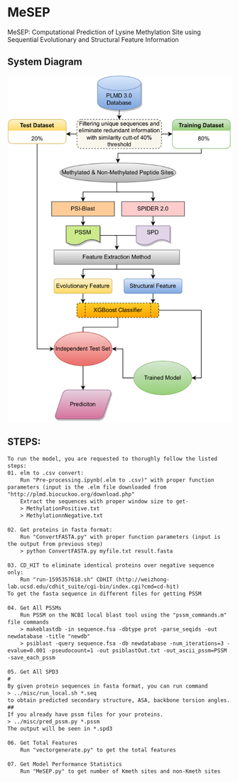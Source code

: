 # MeSEP
MeSEP: Computational Prediction of Lysine Methylation Site using Sequential Evolutionary and Structural Feature Information

## System Diagram
![System Diagram](./System%20Diagram.png)

## STEPS:
    To run the model, you are requested to thorughly follow the listed steps:
    01. elm to .csv convert:
        Run "Pre-processing.ipynb(.elm to .csv)" with proper function parameters (input is the .elm file downloaded from "http://plmd.biocuckoo.org/download.php"
        Extract the sequences with proper window size to get-
        > MethylationPositive.txt
        > MethylationnNegative.txt

    02. Get proteins in fasta format:
        Run "ConvertFASTA.py" with proper function parameters (input is the output from previous step)
        > python ConvertFASTA.py myfile.txt result.fasta

    03. CD_HIT to eliminate identical proteins over negative sequence only:
        Run "run-1595357618.sh" CDHIT (http://weizhong-lab.ucsd.edu/cdhit_suite/cgi-bin/index.cgi?cmd=cd-hit)
	To get the fasta sequence in different files for getting PSSM

    04. Get All PSSMs
        Run PSSM on the NCBI local blast tool using the "pssm_commands.m" file commands
        > makeblastdb -in sequence.fsa -dbtype prot -parse_seqids -out newdatabase -title "newdb"
        > psiblast -query sequence.fsa -db newdatabase -num_iterations=3 -evalue=0.001 -pseudocount=1 -out psiblastOut.txt -out_ascii_pssm=PSSM -save_each_pssm

    05. Get All SPD3
	#
	By given protein sequences in fasta format, you can run command
	> ../misc/run_local.sh *.seq
	to obtain predicted secondary structure, ASA, backbone torsion angles.
	##
	If you already have pssm files for your proteins.
	> ../misc/pred_pssm.py *.pssm
	The output will be seen in *.spd3    
    
    06. Get Total Features
        Run "vectorgenerate.py" to get the total features

    07. Get Model Performance Statistics
        Run "MeSEP.py" to get number of Kmeth sites and non-Kmeth sites
